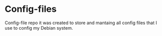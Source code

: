 # Config-files
Config-file repo it was created to store and mantaing all config files that I use to config my Debian system.
